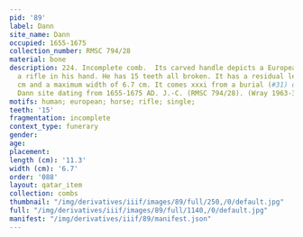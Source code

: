 ```yaml
---
pid: '89'
label: Dann
site_name: Dann
occupied: 1655-1675
collection_number: RMSC 794/28
material: bone
description: 224. Incomplete comb.  Its carved handle depicts a European on horseback
  a rifle in his hand. He has 15 teeth all broken. It has a residual length of 11.3
  cm and a maximum width of 6.7 cm. It comes xxxi from a burial (#31) of the seneca
  Dann site dating from 1655-1675 AD. J.-C. (RMSC 794/28). (Wray 1963-39
motifs: human; european; horse; rifle; single;
teeth: '15'
fragmentation: incomplete
context_type: funerary
gender:
age:
placement:
length (cm): '11.3'
width (cm): '6.7'
order: '088'
layout: qatar_item
collection: combs
thumbnail: "/img/derivatives/iiif/images/89/full/250,/0/default.jpg"
full: "/img/derivatives/iiif/images/89/full/1140,/0/default.jpg"
manifest: "/img/derivatives/iiif/89/manifest.json"
---
```

